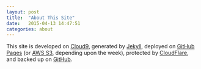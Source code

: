 ```yaml
---
layout: post
title:  "About This Site"
date:   2015-04-13 14:47:51
categories: about
---
```

This site is developed on [Cloud9](https://ide.c9.io/tjg323/jekyll), generated by [Jekyll](http://jekyllrb.com/), deployed on [GitHub Pages](https://pages.github.com/) (or [AWS S3](http://aws.amazon.com/s3/), depending upon the week), protected by [CloudFlare](https://www.cloudflare.com/), and backed up on [GitHub](https://github.com/tjg323/tjg323.github.io).
